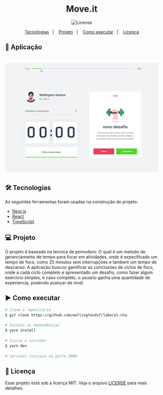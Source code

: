 
<h1 align="center">
    Move.it
</h1>

<p align="center"> 
  <img alt="License" src="https://img.shields.io/static/v1?label=license&message=MIT&color=0174DF&labelColor=000000">
</p>

<p align="center">
  <a href="#-tecnologias">Tecnologias</a>&nbsp;&nbsp;&nbsp;|&nbsp;&nbsp;&nbsp;
  <a href="#-projeto">Projeto</a>&nbsp;&nbsp;&nbsp;|&nbsp;&nbsp;&nbsp;
  <a href="#-como-executar">Como executar</a>&nbsp;&nbsp;&nbsp;|&nbsp;&nbsp;&nbsp;
  <a href="#-licença">Licença</a>
</p>

## 🚀 Aplicação

<h1 align="center">
  <img alt="LaboralNLW" title="#LaboralNLW" src="./screenshots/tela2nlw.png" />
</h1>

## 🛠 Tecnologias

As seguintes ferramentas foram usadas na construção do projeto:

- [Next.js](https://nextjs.org/)
- [React](https://pt-br.reactjs.org/)
- [TypeScript](https://www.typescriptlang.org/)

## 💻 Projeto

O projeto é baseado na tecnica de pomodoro. O qual é um metodo de geranciamento de tempo para focar 
em atividades, onde é expecificado um tempo de foco, como 25 minutos sem interrupções e tambem um
tempo de descanso. A aplicação buscou gamificar as conclusões de ciclos de foco, onde a cada ciclo completo e apresentado
um desafio, como fazer algum exercicio simples, e caso completo, o usuario ganha uma quantidade de experiencia, podendo avançar
de nivel.


## ▶️ Como executar

```bash
# Clone o repositório
$ git clone https://github.com/wellingtondsf/laboral-nlw

# Instale as dependências
$ yarn install

# Inicie o servidor
$ yarn dev

# servidor iniciara na porta 3000
```

## 📜 Licença

Esse projeto está sob a licença MIT. Veja o arquivo [LICENSE](LICENSE) para mais detalhes.
